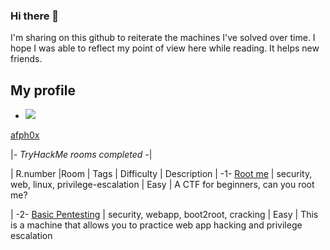 

### Hi there 👋


I'm sharing on this github to reiterate the machines I've solved over time. I hope I was able to reflect my point of view here while reading. It helps new friends.


## My profile

- <img src="https://tryhackme-badges.s3.amazonaws.com/afph0x.png?7">
[afph0x](https://tryhackme.com/p/afph0x)



|*- TryHackMe rooms completed  -*|


| R.number     |Room                                                                       | Tags                                                      | Difficulty   | Description
|     -1-      [Root me](https://tryhackme.com/room/rrootme)                               | security, web, linux, privilege-escalation                | Easy         | A CTF for beginners, can you root me? 

|     -2-      [Basic Pentesting](https://tryhackme.com/room/basicpentestingjt)            | security, webapp, boot2root, cracking                     | Easy         | This is a machine that allows you to practice web app hacking and privilege escalation
